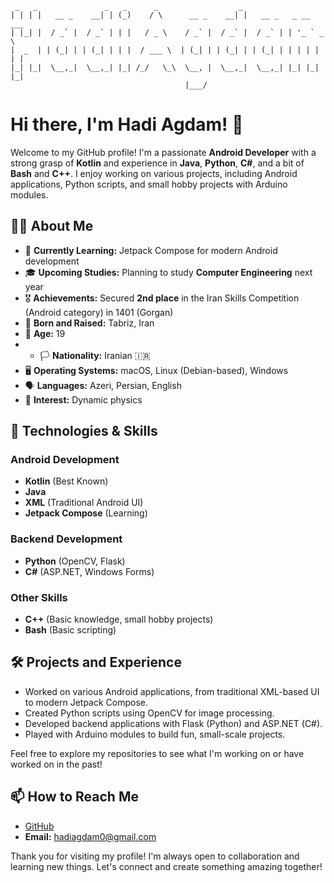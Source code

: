 ```
 _   _               _   _      _                  _                     
| | | |   __ _    __| | (_)    / \      __ _    __| |   __ _   _ __ ___  
| |_| |  / _` |  / _` | | |   / _ \    / _` |  / _` |  / _` | | '_ ` _ \ 
|  _  | | (_| | | (_| | | |  / ___ \  | (_| | | (_| | | (_| | | | | | | |
|_| |_|  \__,_|  \__,_| |_| /_/   \_\  \__, |  \__,_|  \__,_| |_| |_| |_|
                                       |___/                             
```

# Hi there, I'm Hadi Agdam! 👋

Welcome to my GitHub profile! I'm a passionate **Android Developer** with a strong grasp of **Kotlin** and experience in **Java**, **Python**, **C#**, and a bit of **Bash** and **C++**. I enjoy working on various projects, including Android applications, Python scripts, and small hobby projects with Arduino modules.

## 🧑‍💻 About Me

- 🌱 **Currently Learning:** Jetpack Compose for modern Android development
- 🎓 **Upcoming Studies:** Planning to study **Computer Engineering** next year
- 🎖️ **Achievements:** Secured **2nd place** in the Iran Skills Competition (Android category) in 1401 (Gorgan)
- 📍 **Born and Raised:** Tabriz, Iran
- 🎂 **Age:** 19
- - 🏳️ **Nationality:** Iranian 🇮🇷
- 🖥️ **Operating Systems:** macOS, Linux (Debian-based), Windows
- 🗣️ **Languages:** Azeri, Persian, English
- 🔭 **Interest:** Dynamic physics

## 🔧 Technologies & Skills

### **Android Development**
- **Kotlin** (Best Known)
- **Java**
- **XML** (Traditional Android UI)
- **Jetpack Compose** (Learning)

### **Backend Development**
- **Python** (OpenCV, Flask)
- **C#** (ASP.NET, Windows Forms)

### **Other Skills**
- **C++** (Basic knowledge, small hobby projects)
- **Bash** (Basic scripting)

## 🛠️ Projects and Experience

- Worked on various Android applications, from traditional XML-based UI to modern Jetpack Compose.
- Created Python scripts using OpenCV for image processing.
- Developed backend applications with Flask (Python) and ASP.NET (C#).
- Played with Arduino modules to build fun, small-scale projects.

Feel free to explore my repositories to see what I'm working on or have worked on in the past!

## 📫 How to Reach Me

- [GitHub](https://github.com/HadiAgdam)
- **Email:** [hadiagdam0@gmail.com](mailto:hadiagdam0@gmail.com)

Thank you for visiting my profile! I'm always open to collaboration and learning new things. Let's connect and create something amazing together!

